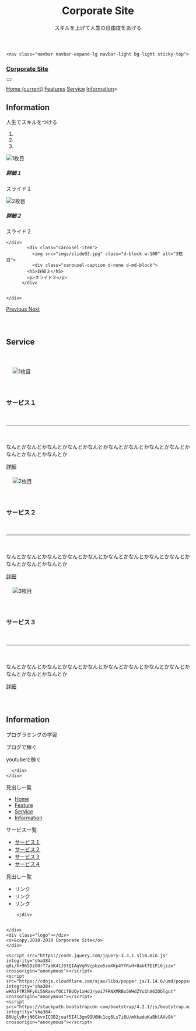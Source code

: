 <!DOCTYPE html>
<html lang="ja">
<head>
    <meta charset="UTF-8">
    <meta name="viewport" content="width=device-width, initial-scale=1.0">
    <meta http-equiv="X-UA-Compatible" content="ie=edge">
    <title>Corporate Site</title>
    <link rel="stylesheet" href="https://stackpath.bootstrapcdn.com/bootstrap/4.2.1/css/bootstrap.min.css" integrity="sha384-GJzZqFGwb1QTTN6wy59ffF1BuGJpLSa9DkKMp0DgiMDm4iYMj70gZWKYbI706tWS" crossorigin="anonymous">
    <link rel="stylesheet" href="style.css" href="text/css">
    <link href="https://use.fontawesome.com/releases/v5.6.1/css/all.css" rel="stylesheet">

</head>
<body>
    <header>
        <div class ="top-img" >
            <div class="top-text id ="#Home">
        <h1>Corporate Site</h1>
        <p>スキルを上げて人生の自由度をあげる</p>
        </div>
    </div>
    </header>
    
  
    
    <nav class="navbar navbar-expand-lg navbar-light bg-light sticky-top">
  <a class="navbar-brand" href="#"><h3>Corporate Site</h3></a>
  <button class="navbar-toggler" type="button" data-toggle="collapse" data-target="#navbarNavAltMarkup" aria-controls="navbarNavAltMarkup" aria-expanded="false" aria-label="Toggle navigation">
    <span class="navbar-toggler-icon"></span>
  </button>
  <div class="collapse navbar-collapse justify-content-end" id="navbarNavAltMarkup">
    <div class="navbar-nav">
      <a class="nav-item nav-link" href="#feature"><i class="fas fa-home"></i>Home <span class="sr-only">(current)</span></a>
      <a class="nav-item nav-link" href="https://aimisuna.com/"><i class="far fa-lightbulb"></i>Features</a>
      <a class="nav-item nav-link" href="#Service"><i class="fas fa-flag"></i>Service</a>
      <a class="nav-item nav-link" href="#Information"><i class="fas fa-info-circle"></i>Information</a>>
    </div>
  </div>
</nav>
<div class="night-sky" id="Information">
    <h2>Information</h2>
    <p>人生でスキルをつける</p>
    </div>


<div id="carouselExampleIndicators" class="carousel slide" data-ride="carousel">
  <ol class="carousel-indicators">
    <li data-target="#carouselExampleIndicators" data-slide-to="0" class="active"></li>
    <li data-target="#carouselExampleIndicators" data-slide-to="1"></li>
    <li data-target="#carouselExampleIndicators" data-slide-to="2"></li>
  </ol>
  <div class="carousel-inner" id ="Service">
        <div class="carousel-item active">
          <img src="imgs/slide01.jpg" class="d-block w-100" alt="1枚目">
          <div class="carousel-caption d-none d-md-block">
        <h5>詳細１</h5>
        <p>スライド１</p>
      </div>
        </div>
    <div class="carousel-item">
          <img src="imgs/slide02.jpg" class="d-block w-100" alt="2枚目">
          <div class="carousel-caption d-none d-md-block">
        <h5>詳細２</h5>
        <p>スライド２</p>
      </div>
      
      
    </div>
            <div class="carousel-item">
              <img src="imgs/slide03.jpg" class="d-block w-100" alt="3枚目">
              <div class="carousel-caption d-none d-md-block">
            <h5>詳細３</h5>
            <p>スライド３</p>
          </div>
      
      
    </div>
  </div>
  <a class="carousel-control-prev" href="#carouselExampleIndicators" role="button" data-slide="prev">
    <span class="carousel-control-prev-icon" aria-hidden="true"></span>
    <span class="sr-only">Previous</span>
  </a>
  <a class="carousel-control-next" href="#carouselExampleIndicators" role="button" data-slide="next">
    <span class="carousel-control-next-icon" aria-hidden="true"></span>
    <span class="sr-only">Next</span>
  </a>
</div>
　<div class="service-list" id ="Service">
　    <h2>Service</h2>
　 <div class="container">
　   
　     <div class="col-md-6 service-description order-md-1">
　       <img src="imgs/service1.jpg" alt="1枚目"class = "service-img">
　      </div>
　       <div class="col-md-6 order-md-2 " id ="サービス１">
　          <h3>サービス１</h3> 
　           <hr color="white">
　           <p>なんとかなんとかなんとかなんとかなんとかなんとかなんとかなんとかなんとかなんとかなんとかなんとか</p>
            <a href="https://shikokunoyama.com/" class="btn btn-outline-light">詳細</button></a>
　       </div> 
　       
　     <div class="col-md-6 service-description order-md-4">
　       <img src="imgs/service2.jpg" alt="2枚目"class = "service-img">
　      </div>
　       <div class="col-md-6 order-md-3"　id="サービス２">
　          <h3>サービス２</h3> 
　           <hr color="white">
　           <p>なんとかなんとかなんとかなんとかなんとかなんとかなんとかなんとかなんとかなんとかなんとかなんとか</p>
            <a href="https://shikokunoyama.com/" class="btn btn-outline-light">詳細</button></a>
　       </div> 
　       
　     <div class="col-md-6 service-description order-md-5">
　       <img src="imgs/service3.jpg" alt="3枚目"class = "service-img">
　      </div>
　       <div class="col-md-6 order-md-6 "id ="サービス３">
　          <h3>サービス３</h3> 
　           <hr color="white">
　           <p>なんとかなんとかなんとかなんとかなんとかなんとかなんとかなんとかなんとかなんとかなんとかなんとか</p>
            <a href="https://shikokunoyama.com/" class="btn btn-outline-light">詳細</button></a>
　       </div> 
　      </div></div></div></div>
　       
　   



<div class="night-sky">
    <h2>Information</h2>
    <div class="container">
      <div class="row">
        <div class= "col-md-4">
          <div class ="info">
            <div class="icon">
            <i class="far fa-lightbulb"></i>
            </div>
            <p>プログラミングの学習</p>
          </div>
        </div>
         <div class= "col-md-4">
          <div class ="info">
             <div class="icon">
            <i class="far fa-lightbulb"></i>
            </div>
            <p>ブログで稼ぐ</p>
          </div>
        </div>
         <div class= "col-md-4">
          <div class ="info">
             <div class="icon">
            <i class="far fa-lightbulb"></i>
            </div>
            <p>youtubeで稼ぐ</p>
          </div>
        </div>
        
      </div>
    </div>
    
    
    
    
    
    
    
    
    
    
   
   
    
  
  
  </div></div>
</div>
</div>
</div>
</div>
<footer>
    <div class="container">
        <div class="row">
            <div class="col-md-4">
               見出し一覧
               <ul>
                   <li><a href="#Home">Home</a></li>
                   <li><a href ="#Feature">Feature</a></li>
                   <li><a href ="#Service">Service</a></li>
                   <li><a href ="#Information">Information</a></li>
               </ul>
            </div>
                <div class="col-md-4">
               サービス一覧
                <ul>
                   <li><a href ="#サービス１">サービス１</a></li>
                   <li><a href ="#サービス２">サービス２</a></li>
                   <li><a href ="#サービス３">サービス３</a></li>
                   <li><a href ="#サービス４">サービス４</a></li>
               </ul>
            </div>    
                <div class="col-md-4">
               見出し一覧
                <ul>
                   <li>リンク</li>
                   <li>リンク</li>
                   <li>リンク</li>
               </ul>
            </div>
            
        </div>
        
        
    </div>
    <div class="logo"></div>
    <o>&copy;2018-2019 Corporate Site</o>
    </div>
</footer>

    <script src="https://code.jquery.com/jquery-3.3.1.slim.min.js" integrity="sha384-q8i/X+965DzO0rT7abK41JStQIAqVgRVzpbzo5smXKp4YfRvH+8abtTE1Pi6jizo" crossorigin="anonymous"></script>
    <script src="https://cdnjs.cloudflare.com/ajax/libs/popper.js/1.14.6/umd/popper.min.js" integrity="sha384-wHAiFfRlMFy6i5SRaxvfOCifBUQy1xHdJ/yoi7FRNXMRBu5WHdZYu1hA6ZOblgut" crossorigin="anonymous"></script>
    <script src="https://stackpath.bootstrapcdn.com/bootstrap/4.2.1/js/bootstrap.min.js" integrity="sha384-B0UglyR+jN6CkvvICOB2joaf5I4l3gm9GU6Hc1og6Ls7i6U/mkkaduKaBhlAXv9k" crossorigin="anonymous"></script>
</body>
</html>
